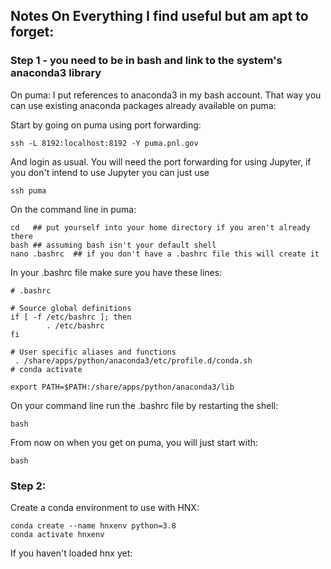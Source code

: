## Notes On Everything I find useful but am apt to forget:

### Step 1 - you need to be in bash and link to the system's anaconda3 library
On puma:
I put references to anaconda3 in my bash account. That way you can use existing 
anaconda packages already available on puma:

Start by going on puma using port forwarding:
```
ssh -L 8192:localhost:8192 -Y puma.pnl.gov
```
And login as usual. You will need the port forwarding for using Jupyter, if you don't intend to use Jupyter you can just use
```
ssh puma
```


On the command line in puma:
```
cd   ## put yourself into your home directory if you aren't already there
bash ## assuming bash isn't your default shell
nano .bashrc  ## if you don't have a .bashrc file this will create it
```

In your .bashrc file make sure you have these lines:
```
# .bashrc

# Source global definitions
if [ -f /etc/bashrc ]; then
        . /etc/bashrc
fi

# User specific aliases and functions
 . /share/apps/python/anaconda3/etc/profile.d/conda.sh
# conda activate

export PATH=$PATH:/share/apps/python/anaconda3/lib
```

On your command line run the .bashrc file by restarting the shell:
```
bash
```

From now on when you get on puma, you will just start with:
```
bash
```

### Step 2:
Create a conda environment to use with HNX:
```
conda create --name hnxenv python=3.8 
conda activate hnxenv
```
If you haven't loaded hnx yet:

